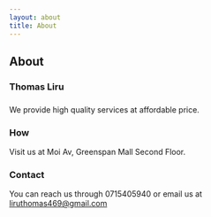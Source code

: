 ```yaml
---
layout: about
title: About
---
```


## About

### Thomas Liru

### 

We provide high quality services at affordable price.

### How

Visit us at Moi Av, Greenspan Mall Second Floor.

### Contact

You can reach us through 0715405940 or email us at liruthomas469@gmail.com
